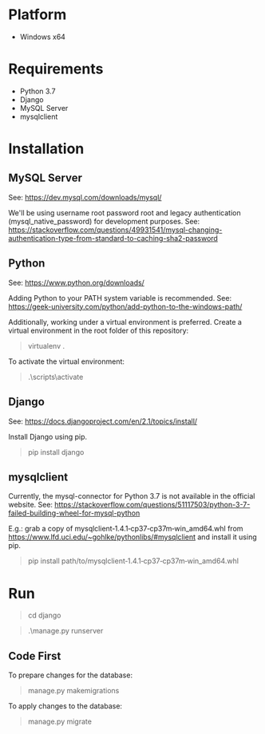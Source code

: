 # Platform
* Windows x64

# Requirements
* Python 3.7
* Django
* MySQL Server
* mysqlclient

# Installation

## MySQL Server

See: https://dev.mysql.com/downloads/mysql/

We'll be using username root password root and legacy authentication (mysql_native_password) for development purposes. See: https://stackoverflow.com/questions/49931541/mysql-changing-authentication-type-from-standard-to-caching-sha2-password

## Python

See: https://www.python.org/downloads/

Adding Python to your PATH system variable is recommended. See: https://geek-university.com/python/add-python-to-the-windows-path/

Additionally, working under a virtual environment is preferred.
Create a virtual environment in the root folder of this repository:

> virtualenv .

To activate the virtual environment:

> .\scripts\activate

## Django

See: https://docs.djangoproject.com/en/2.1/topics/install/

Install Django using pip.

> pip install django

## mysqlclient

Currently, the mysql-connector for Python 3.7 is not available in the official website. See: https://stackoverflow.com/questions/51117503/python-3-7-failed-building-wheel-for-mysql-python

E.g.: grab a copy of mysqlclient‑1.4.1‑cp37‑cp37m‑win_amd64.whl from https://www.lfd.uci.edu/~gohlke/pythonlibs/#mysqlclient and install it using pip.

> pip install path/to/mysqlclient‑1.4.1‑cp37‑cp37m‑win_amd64.whl

# Run

> cd django

> .\manage.py runserver

## Code First

To prepare changes for the database:

> manage.py makemigrations

To apply changes to the database:

> manage.py migrate
